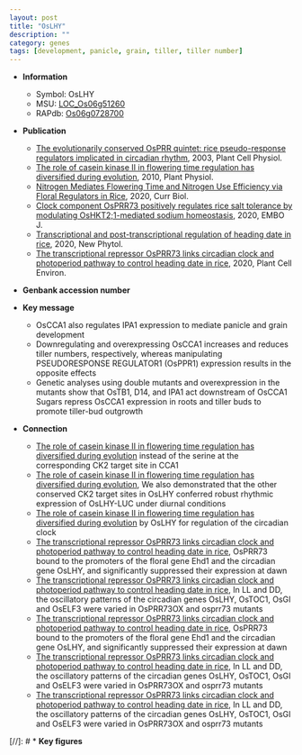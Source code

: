 ```yaml
---
layout: post
title: "OsLHY"
description: ""
category: genes
tags: [development, panicle, grain, tiller, tiller number]
---
```


* **Information**  
    + Symbol: OsLHY  
    + MSU: [LOC_Os06g51260](http://rice.plantbiology.msu.edu/cgi-bin/ORF_infopage.cgi?orf=LOC_Os06g51260)  
    + RAPdb: [Os06g0728700](http://rapdb.dna.affrc.go.jp/viewer/gbrowse_details/irgsp1?name=Os06g0728700)  

* **Publication**  
    + [The evolutionarily conserved OsPRR quintet: rice pseudo-response regulators implicated in circadian rhythm](http://www.ncbi.nlm.nih.gov/pubmed?term=The+evolutionarily+conserved+OsPRR+quintet:+rice+pseudo-response+regulators+implicated+in+circadian+rhythm%5BTitle%5D), 2003, Plant Cell Physiol.
    + [The role of casein kinase II in flowering time regulation has diversified during evolution](http://www.ncbi.nlm.nih.gov/pubmed?term=The+role+of+casein+kinase+II+in+flowering+time+regulation+has+diversified+during+evolution%5BTitle%5D), 2010, Plant Physiol.
    + [Nitrogen Mediates Flowering Time and Nitrogen Use Efficiency via Floral Regulators in Rice](http://www.ncbi.nlm.nih.gov/pubmed?term=Nitrogen+Mediates+Flowering+Time+and+Nitrogen+Use+Efficiency+via+Floral+Regulators+in+Rice%5BTitle%5D), 2020, Curr Biol.
    + [Clock component OsPRR73 positively regulates rice salt tolerance by modulating OsHKT2;1-mediated sodium homeostasis](http://www.ncbi.nlm.nih.gov/pubmed?term=Clock+component+OsPRR73+positively+regulates+rice+salt+tolerance+by+modulating+OsHKT2;1-mediated+sodium+homeostasis%5BTitle%5D), 2020, EMBO J.
    + [Transcriptional and post-transcriptional regulation of heading date in rice](http://www.ncbi.nlm.nih.gov/pubmed?term=Transcriptional+and+post-transcriptional+regulation+of+heading+date+in+rice%5BTitle%5D), 2020, New Phytol.
    + [The transcriptional repressor OsPRR73 links circadian clock and photoperiod pathway to control heading date in rice](http://www.ncbi.nlm.nih.gov/pubmed?term=The+transcriptional+repressor+OsPRR73+links+circadian+clock+and+photoperiod+pathway+to+control+heading+date+in+rice%5BTitle%5D), 2020, Plant Cell Environ.

* **Genbank accession number**  

* **Key message**  
    + OsCCA1 also regulates IPA1 expression to mediate panicle and grain development
    + Downregulating and overexpressing OsCCA1 increases and reduces tiller numbers, respectively, whereas manipulating PSEUDORESPONSE REGULATOR1 (OsPPR1) expression results in the opposite effects
    + Genetic analyses using double mutants and overexpression in the mutants show that OsTB1, D14, and IPA1 act downstream of OsCCA1 Sugars repress OsCCA1 expression in roots and tiller buds to promote tiller-bud outgrowth

* **Connection**  
    + [The role of casein kinase II in flowering time regulation has diversified during evolution](a+CCA1+ortholog+in+rice) instead of the serine at the corresponding CK2 target site in CCA1
    + [The role of casein kinase II in flowering time regulation has diversified during evolution](http://www.ncbi.nlm.nih.gov/pubmed?term=The+role+of+casein+kinase+II+in+flowering+time+regulation+has+diversified+during+evolution%5BTitle%5D), We also demonstrated that the other conserved CK2 target sites in OsLHY conferred robust rhythmic expression of OsLHY-LUC under diurnal conditions
    + [The role of casein kinase II in flowering time regulation has diversified during evolution](a+rice+ortholog+of+the+Arabidopsis+TOC1/PRR1+gene) by OsLHY for regulation of the circadian clock
    + [The transcriptional repressor OsPRR73 links circadian clock and photoperiod pathway to control heading date in rice](http://www.ncbi.nlm.nih.gov/pubmed?term=The+transcriptional+repressor+OsPRR73+links+circadian+clock+and+photoperiod+pathway+to+control+heading+date+in+rice%5BTitle%5D),  OsPRR73 bound to the promoters of the floral gene Ehd1 and the circadian gene OsLHY, and significantly suppressed their expression at dawn
    + [The transcriptional repressor OsPRR73 links circadian clock and photoperiod pathway to control heading date in rice](http://www.ncbi.nlm.nih.gov/pubmed?term=The+transcriptional+repressor+OsPRR73+links+circadian+clock+and+photoperiod+pathway+to+control+heading+date+in+rice%5BTitle%5D),  In LL and DD, the oscillatory patterns of the circadian genes OsLHY, OsTOC1, OsGI and OsELF3 were varied in OsPRR73OX and osprr73 mutants
    + [The transcriptional repressor OsPRR73 links circadian clock and photoperiod pathway to control heading date in rice](http://www.ncbi.nlm.nih.gov/pubmed?term=The+transcriptional+repressor+OsPRR73+links+circadian+clock+and+photoperiod+pathway+to+control+heading+date+in+rice%5BTitle%5D),  OsPRR73 bound to the promoters of the floral gene Ehd1 and the circadian gene OsLHY, and significantly suppressed their expression at dawn
    + [The transcriptional repressor OsPRR73 links circadian clock and photoperiod pathway to control heading date in rice](http://www.ncbi.nlm.nih.gov/pubmed?term=The+transcriptional+repressor+OsPRR73+links+circadian+clock+and+photoperiod+pathway+to+control+heading+date+in+rice%5BTitle%5D),  In LL and DD, the oscillatory patterns of the circadian genes OsLHY, OsTOC1, OsGI and OsELF3 were varied in OsPRR73OX and osprr73 mutants
    + [The transcriptional repressor OsPRR73 links circadian clock and photoperiod pathway to control heading date in rice](http://www.ncbi.nlm.nih.gov/pubmed?term=The+transcriptional+repressor+OsPRR73+links+circadian+clock+and+photoperiod+pathway+to+control+heading+date+in+rice%5BTitle%5D),  In LL and DD, the oscillatory patterns of the circadian genes OsLHY, OsTOC1, OsGI and OsELF3 were varied in OsPRR73OX and osprr73 mutants

[//]: # * **Key figures**  


